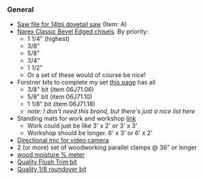 ### General

- [Saw file for 14tpi dovetail saw](http://www.leevalley.com/us/Wood/page.aspx?p=69854&cat=1,43072,43089&ap=1) (Item: A)
- [Narex Classic Bevel Edged chisels](http://www.leevalley.com/us/wood/page.aspx?p=67707&cat=1,41504). By priority:
    - 1 1/4" (highest)
    - 3/8"
    - 5/8"
    - 3/4"
    - 1 1/2"
    - Or a set of these would of course be nice!
- Forstner bits to complete my set [this page](http://www.leevalley.com/US/wood/page.aspx?p=63566&cat=1,180,42240,63566) has all
    - 3/8" bit (item 06J71.06)
    - 5/8" bit (item 06J71.10)
    - 1 1/8" bit (item 06J71.18)
    - *note: I don't need this brand, but there's just a nice list here*
- Standing mats for work and workshop [link](https://www.amazon.com/casa-pura-Anti-Fatigue-Runner/dp/B01ITE7WUO/ref=sr_1_4)
    - Work could just be like 3' x 2' or 3' x 3'
    - Workshop should be longer.  6' x 3' or 6' x 2'
- [Directional mic for video camera](https://www.amazon.com/dp/B004S494WO?psc=1)
- 2 (or more) set of woodworking parallel clamps @ 36" or longer
- [wood moisture % meter](https://www.amazon.com/MoonCity-MD-912-Display-Digital-Moisture/dp/B018VVY19A/ref=sr_1_1?ie=UTF8&qid=1486050882&sr=8-1-spons&keywords=wood+moisture&psc=1)
- [Quality Flush Trim bit](http://a.co/4gIiwFZ)
- [Quality 1/8 roundover bit](http://a.co/hbgTD4I)
